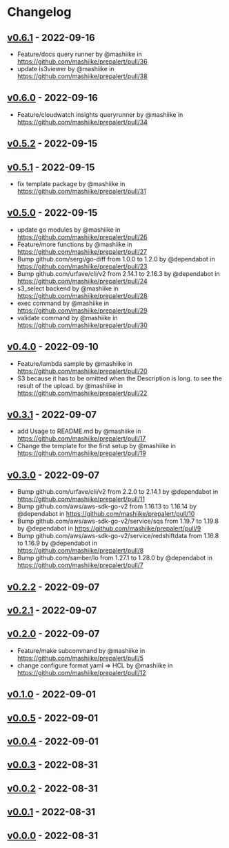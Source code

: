 # Changelog

## [v0.6.1](https://github.com/mashiike/prepalert/compare/v0.6.0...v0.6.1) - 2022-09-16
- Feature/docs query runner by @mashiike in https://github.com/mashiike/prepalert/pull/36
- update ls3viewer by @mashiike in https://github.com/mashiike/prepalert/pull/38

## [v0.6.0](https://github.com/mashiike/prepalert/compare/v0.5.2...v0.6.0) - 2022-09-16
- Feature/cloudwatch insights queryrunner by @mashiike in https://github.com/mashiike/prepalert/pull/34

## [v0.5.2](https://github.com/mashiike/prepalert/compare/v0.5.1...v0.5.2) - 2022-09-15

## [v0.5.1](https://github.com/mashiike/prepalert/compare/v0.5.0...v0.5.1) - 2022-09-15
- fix template package by @mashiike in https://github.com/mashiike/prepalert/pull/31

## [v0.5.0](https://github.com/mashiike/prepalert/compare/v0.4.0...v0.5.0) - 2022-09-15
- update go modules by @mashiike in https://github.com/mashiike/prepalert/pull/26
- Feature/more functions by @mashiike in https://github.com/mashiike/prepalert/pull/27
- Bump github.com/sergi/go-diff from 1.0.0 to 1.2.0 by @dependabot in https://github.com/mashiike/prepalert/pull/23
- Bump github.com/urfave/cli/v2 from 2.14.1 to 2.16.3 by @dependabot in https://github.com/mashiike/prepalert/pull/24
- s3_select backend by @mashiike in https://github.com/mashiike/prepalert/pull/28
- exec command by @mashiike in https://github.com/mashiike/prepalert/pull/29
- validate command by @mashiike in https://github.com/mashiike/prepalert/pull/30

## [v0.4.0](https://github.com/mashiike/prepalert/compare/v0.3.1...v0.4.0) - 2022-09-10
- Feature/lambda sample by @mashiike in https://github.com/mashiike/prepalert/pull/20
- S3 because it has to be omitted when the Description is long. to see the result of the upload. by @mashiike in https://github.com/mashiike/prepalert/pull/22

## [v0.3.1](https://github.com/mashiike/prepalert/compare/v0.3.0...v0.3.1) - 2022-09-07
- add Usage to README.md by @mashiike in https://github.com/mashiike/prepalert/pull/17
- Change the template for the first setup by @mashiike in https://github.com/mashiike/prepalert/pull/19

## [v0.3.0](https://github.com/mashiike/prepalert/compare/v0.2.2...v0.3.0) - 2022-09-07
- Bump github.com/urfave/cli/v2 from 2.2.0 to 2.14.1 by @dependabot in https://github.com/mashiike/prepalert/pull/11
- Bump github.com/aws/aws-sdk-go-v2 from 1.16.13 to 1.16.14 by @dependabot in https://github.com/mashiike/prepalert/pull/10
- Bump github.com/aws/aws-sdk-go-v2/service/sqs from 1.19.7 to 1.19.8 by @dependabot in https://github.com/mashiike/prepalert/pull/9
- Bump github.com/aws/aws-sdk-go-v2/service/redshiftdata from 1.16.8 to 1.16.9 by @dependabot in https://github.com/mashiike/prepalert/pull/8
- Bump github.com/samber/lo from 1.27.1 to 1.28.0 by @dependabot in https://github.com/mashiike/prepalert/pull/7

## [v0.2.2](https://github.com/mashiike/prepalert/compare/v0.2.1...v0.2.2) - 2022-09-07

## [v0.2.1](https://github.com/mashiike/prepalert/compare/v0.2.0...v0.2.1) - 2022-09-07

## [v0.2.0](https://github.com/mashiike/prepalert/compare/v0.1.0...v0.2.0) - 2022-09-07
- Feature/make subcommand by @mashiike in https://github.com/mashiike/prepalert/pull/5
- change configure format yaml => HCL by @mashiike in https://github.com/mashiike/prepalert/pull/12

## [v0.1.0](https://github.com/mashiike/prepalert/compare/v0.0.5...v0.1.0) - 2022-09-01

## [v0.0.5](https://github.com/mashiike/prepalert/compare/v0.0.4...v0.0.5) - 2022-09-01

## [v0.0.4](https://github.com/mashiike/prepalert/compare/v0.0.3...v0.0.4) - 2022-09-01

## [v0.0.3](https://github.com/mashiike/prepalert/compare/v0.0.2...v0.0.3) - 2022-08-31

## [v0.0.2](https://github.com/mashiike/prepalert/compare/v0.0.1...v0.0.2) - 2022-08-31

## [v0.0.1](https://github.com/mashiike/prepalert/compare/v0.0.0...v0.0.1) - 2022-08-31

## [v0.0.0](https://github.com/mashiike/prepalert/commits/v0.0.0) - 2022-08-31
